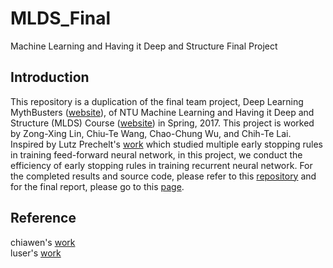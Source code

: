 # MLDS_Final
Machine Learning and Having it Deep and Structure Final Project

## Introduction
This repository is a duplication of the final team project, Deep Learning MythBusters ([website](https://ntumlds.wordpress.com/)), of NTU Machine Learning and Having it Deep and Structure (MLDS) Course ([website](http://speech.ee.ntu.edu.tw/~tlkagk/courses_MLDS17.html)) in Spring, 2017. This project is worked by Zong-Xing Lin, Chiu-Te Wang, Chao-Chung Wu, and Chih-Te Lai. Inspired by Lutz Prechelt's [work](https://page.mi.fu-berlin.de/prechelt/Biblio/stop_tricks1997.pdf) which studied multiple early stopping rules in training feed-forward neural network, in this project, we conduct the efficiency of early stopping rules in training recurrent neural network.  For the completed results and source code, please refer to this [repository](https://github.com/Chiu-Te-Wang/MLDS_FINAL) and for the final report, please go to this [page](https://ntumlds.wordpress.com/2017/03/25/r05922007_ai%E4%BA%BA%E5%B7%A5%E6%99%BA%E9%9A%9C/). 

## Reference
chiawen's [work](https://github.com/chiawen/sentence-completion)  
luser's [work](https://github.com/hunkim/word-rnn-tensorflow)  